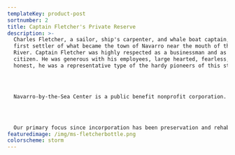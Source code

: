 ```yaml
---
templateKey: product-post
sortnumber: 2
title: Captain Fletcher's Private Reserve
description: >-
  Charles Fletcher, a sailor, ship's carpenter, and whale boat captain, was the
  first settler of what became the town of Navarro near the mouth of the Navarro
  River. Captain Fletcher was highly respected as a businessman and as a
  citizen. He was generous with his employees, large hearted, fearless, and
  honest, he was a representative type of the hardy pioneers of this state.




  Navarro-by-the-Sea Center is a public benefit nonprofit corporation. The specific purposes for which this corporation is organized are: to promote education and interpretive activities of the California State Parks system in the Mendocino County area, support scientific and historic investigations relating to the area, and present these subjects to the public.




  Our primary focus since incorporation has been preservation and rehabilitation of the historic Captain Fletcher's Inn (ca. 1865) at the Navarro Beach area of the Navarro River Redwoods State Park.
featuredimage: /img/ms-fletcherbottle.png
colorscheme: storm
---
```

